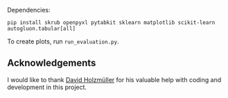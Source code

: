 Dependencies:

```commandline
pip install skrub openpyxl pytabkit sklearn matplotlib scikit-learn autogluon.tabular[all]
```

To create plots, run `run_evaluation.py`.

## Acknowledgements

I would like to thank [David Holzmüller](https://github.com/dholzmueller) for his valuable help with coding and development in this project.
